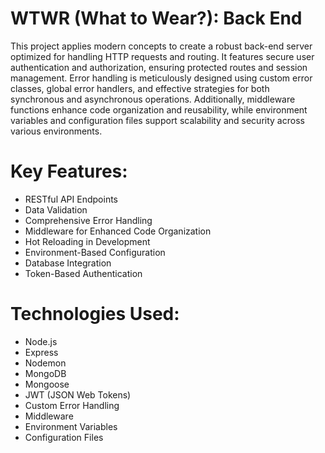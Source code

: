 # WTWR (What to Wear?): Back End

This project applies modern concepts to create a robust back-end server optimized for handling HTTP requests and routing. It features secure user authentication and authorization, ensuring protected routes and session management. Error handling is meticulously designed using custom error classes, global error handlers, and effective strategies for both synchronous and asynchronous operations. Additionally, middleware functions enhance code organization and reusability, while environment variables and configuration files support scalability and security across various environments.

# Key Features:

- RESTful API Endpoints
- Data Validation
- Comprehensive Error Handling
- Middleware for Enhanced Code Organization
- Hot Reloading in Development
- Environment-Based Configuration
- Database Integration
- Token-Based Authentication

# Technologies Used:

- Node.js
- Express
- Nodemon
- MongoDB
- Mongoose
- JWT (JSON Web Tokens)
- Custom Error Handling
- Middleware
- Environment Variables
- Configuration Files
